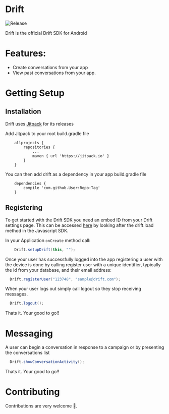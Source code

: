 Drift
============
![Release](https://jitpack.io/v/driftt/drift-sdk-android.svg)

Drift is the official Drift SDK for Android


# Features:
- Create conversations from your app
- View past conversations from your app.


# Getting Setup

## Installation

Drift uses [Jitpack](http://jitpack.io) for its releases

Add Jitpack to your root build.gradle file 

```
	allprojects {
		repositories {
			...
			maven { url 'https://jitpack.io' }
		}
	}
```

You can then add drift as a dependency in your app build.gradle file


```
	dependencies {
		compile 'com.github.User:Repo:Tag'
	}
```

## Registering

To get started with the Drift SDK you need an embed ID from your Drift settings page. This can be accessed [here](https://app.drift.com/settings/livechat) by looking after the drift.load method in the Javascript SDK.

In your Application `onCreate` method call:
```Java
    Drift.setupDrift(this, "");
```

Once your user has successfully logged into the app registering a user with the device is done by calling register user with a unique identifier, typically the id from your database, and their email address:

```Java
  Drift.registerUser("123748", "sample@drift.com");
```

When your user logs out simply call logout so they stop receiving messages.

```Java
  Drift.logout();
```


Thats it. Your good to go!!

# Messaging

A user can begin a conversation in response to a campaign or by presenting the conversations list

```Java
  Drift.showConversationActivity();
```

Thats it. Your good to go!!


# Contributing

Contributions are very welcome 🤘.

